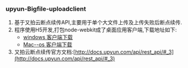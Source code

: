 ### upyun-Bigfile-uploadclient
1. 基于又拍云断点续传API,主要用于单个大文件上传及上传失败后断点续传.
2. 程序使用H5开发,打包node-webkit成了桌面应用客户端,下载地址如下:
   * [windows 客户端下载](http://tspetool.b0.upaiyun.com/upbf-client-Win.zip)
   * [Mac--os 客户端下载](http://tspetool.b0.upaiyun.com/upbf-client-Mac.zip)
3. 又拍云断点续传官方文档:[http://docs.upyun.com/api/rest_api/#_3](http://docs.upyun.com/api/rest_api/#_3)
